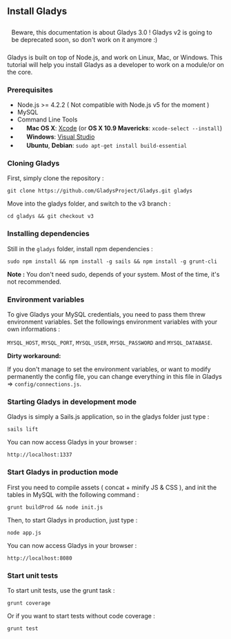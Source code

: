 ## Install Gladys

<div class="alert alert-info" role="alert" style="padding: 10px;">Beware, this documentation is about Gladys 3.0 ! Gladys v2 is going to be deprecated soon, so don't work on it anymore :)</div>


Gladys is built on top of Node.js, and work on Linux, Mac, or Windows. This tutorial will help you install Gladys as a developer to work on a module/or on the core. 

### Prerequisites

- Node.js >= 4.2.2 ( Not compatible with Node.js v5 for the moment )
- MySQL
- Command Line Tools
 - <img src="https://developer.gladysproject.com/assets/images/documentation/apple.gif" height="17">&nbsp;**Mac OS X**: [Xcode](https://itunes.apple.com/us/app/xcode/id497799835?mt=12) (or **OS X 10.9 Mavericks**: `xcode-select --install`)
 - <img src="https://developer.gladysproject.com/assets/images/documentation/windows.jpg" height="17">&nbsp;**Windows**: [Visual Studio](http://www.visualstudio.com/downloads/download-visual-studio-vs#d-express-windows-8)
 - <img src="https://developer.gladysproject.com/assets/images/documentation/ubuntu.jpg" height="17">&nbsp;**Ubuntu**, **Debian**: `sudo apt-get install build-essential`

### Cloning Gladys

First, simply clone the repository : 

```
git clone https://github.com/GladysProject/Gladys.git gladys
```

Move into the gladys folder, and switch to the v3 branch :

```
cd gladys && git checkout v3
```


### Installing dependencies

Still in the `gladys` folder, install npm dependencies : 

```
sudo npm install && npm install -g sails && npm install -g grunt-cli
``` 

**Note :** You don't need sudo, depends of your system. Most of the time, it's not recommended.

### Environment variables

To give Gladys your MySQL credentials, you need to pass them threw environment variables. Set the followings environment variables with your own informations :

`MYSQL_HOST`, `MYSQL_PORT`, `MYSQL_USER`, `MYSQL_PASSWORD` and `MYSQL_DATABASE`.

**Dirty workaround:**

If you don't manage to set the environment variables, or want to modify permanently the config file, you can change everything in this file in Gladys => `config/connections.js`.


### Starting Gladys in development mode

Gladys is simply a Sails.js application, so in the gladys folder just type : 

```
sails lift
```

You can now access Gladys in your browser :

```
http://localhost:1337
```

### Start Gladys in production mode


First you need to compile assets ( concat + minify JS & CSS ), and init the tables in MySQL with the following command : 

```
grunt buildProd && node init.js
```

Then, to start Gladys in production, just type : 

```
node app.js
```

You can now access Gladys in your browser : 

```
http://localhost:8080
```


### Start unit tests

To start unit tests, use the grunt task :

```
grunt coverage
```

Or if you want to start tests without code coverage : 

```
grunt test
```
